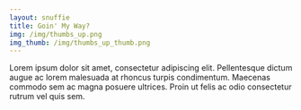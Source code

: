 ```yaml
---
layout: snuffie
title: Goin' My Way?
img: /img/thumbs_up.png
img_thumb: /img/thumbs_up_thumb.png
---
```


Lorem ipsum dolor sit amet, consectetur adipiscing elit. Pellentesque dictum augue ac lorem malesuada at rhoncus turpis condimentum. Maecenas commodo sem ac magna posuere ultrices. Proin ut felis ac odio consectetur rutrum vel quis sem.

